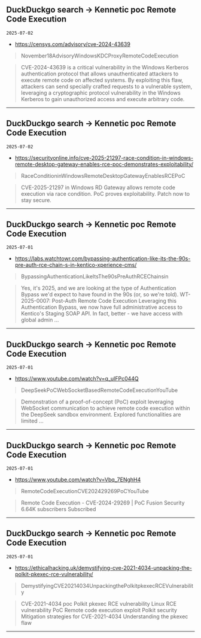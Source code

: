 ## DuckDuckgo search -> Kennetic poc Remote Code Execution
`2025-07-02`

* https://censys.com/advisory/cve-2024-43639

<blockquote>
 November18AdvisoryWindowsKDCProxyRemoteCodeExecution
</blockquote>
<blockquote>
CVE-2024-43639 is a critical vulnerability in the Windows Kerberos authentication protocol that allows unauthenticated attackers to execute remote code on affected systems. By exploiting this flaw, attackers can send specially crafted requests to a vulnerable system, leveraging a cryptographic protocol vulnerability in the Windows Kerberos to gain unauthorized access and execute arbitrary code.
</blockquote>

---

## DuckDuckgo search -> Kennetic poc Remote Code Execution
`2025-07-02`

* https://securityonline.info/cve-2025-21297-race-condition-in-windows-remote-desktop-gateway-enables-rce-poc-demonstrates-exploitability/

<blockquote>
 RaceConditioninWindowsRemoteDesktopGatewayEnablesRCEPoC
</blockquote>
<blockquote>
CVE-2025-21297 in Windows RD Gateway allows remote code execution via race condition. PoC proves exploitability. Patch now to stay secure.
</blockquote>

---

## DuckDuckgo search -> Kennetic poc Remote Code Execution
`2025-07-01`

* https://labs.watchtowr.com/bypassing-authentication-like-its-the-90s-pre-auth-rce-chain-s-in-kentico-xperience-cms/

<blockquote>
 BypassingAuthenticationLikeItsThe90sPreAuthRCEChainsin
</blockquote>
<blockquote>
Yes, it's 2025, and we are looking at the type of Authentication Bypass we'd expect to have found in the 90s (or, so we're told). WT-2025-0007: Post-Auth Remote Code Execution Leveraging this Authentication Bypass, we now have full administrative access to Kentico's Staging SOAP API. In fact, better - we have access with global admin ...
</blockquote>

---

## DuckDuckgo search -> Kennetic poc Remote Code Execution
`2025-07-01`

* https://www.youtube.com/watch?v=q_uIFPc044Q

<blockquote>
 DeepSeekPoCWebSocketBasedRemoteCodeExecutionYouTube
</blockquote>
<blockquote>
Demonstration of a proof-of-concept (PoC) exploit leveraging WebSocket communication to achieve remote code execution within the DeepSeek sandbox environment. Explored functionalities are limited ...
</blockquote>

---

## DuckDuckgo search -> Kennetic poc Remote Code Execution
`2025-07-01`

* https://www.youtube.com/watch?v=Vbq_7ENghH4

<blockquote>
 RemoteCodeExecutionCVE202429269PoCYouTube
</blockquote>
<blockquote>
Remote Code Execution - CVE-2024-29269 | PoC Fusion Security 6.64K subscribers Subscribed
</blockquote>

---

## DuckDuckgo search -> Kennetic poc Remote Code Execution
`2025-07-01`

* https://ethicalhacking.uk/demystifying-cve-2021-4034-unpacking-the-polkit-pkexec-rce-vulnerability/

<blockquote>
 DemystifyingCVE20214034UnpackingthePolkitpkexecRCEVulnerability
</blockquote>
<blockquote>
CVE-2021-4034 poc Polkit pkexec RCE vulnerability Linux RCE vulnerability PoC Remote code execution exploit Polkit security Mitigation strategies for CVE-2021-4034 Understanding the pkexec flaw
</blockquote>

---

